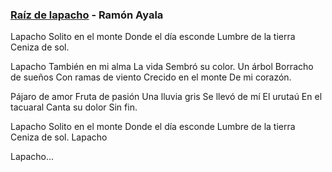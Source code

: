 ### [Raíz de lapacho](https://www.youtube.com/watch?v=i-mwsUGBzI4) - Ramón Ayala

Lapacho
Solito en el monte
Donde el día esconde
Lumbre de la tierra
Ceniza de sol.

Lapacho
También en mi alma
La vida
Sembró su color.
Un árbol
Borracho de sueños
Con ramas de viento
Crecido en el monte
De mi corazón.

Pájaro de amor
Fruta de pasión
Una lluvia gris
Se llevó de mí
El urutaú
En el tacuaral
Canta su dolor
Sin fin.

Lapacho
Solito en el monte
Donde el día esconde
Lumbre de la tierra
Ceniza de sol.
Lapacho

Lapacho...
